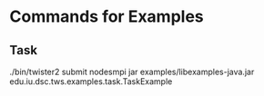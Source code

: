 Commands for Examples
=====================

Task
----

./bin/twister2 submit nodesmpi jar examples/libexamples-java.jar edu.iu.dsc.tws.examples.task.TaskExample




